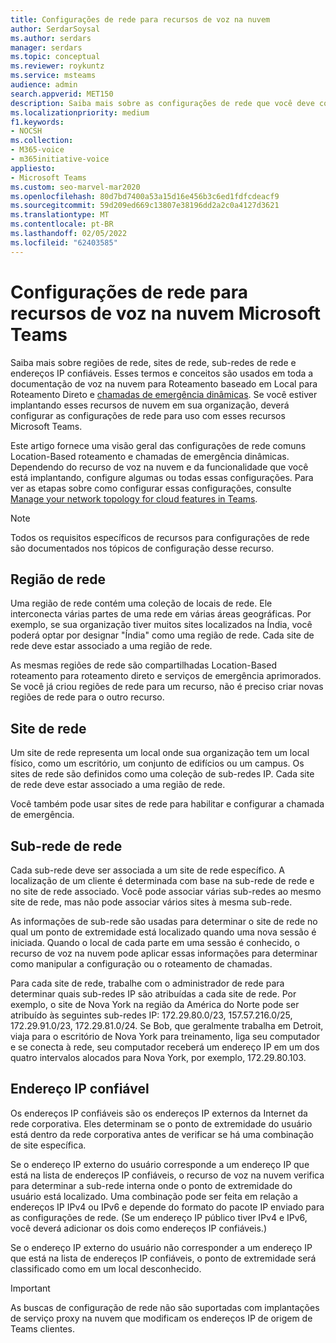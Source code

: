 ```yaml
---
title: Configurações de rede para recursos de voz na nuvem
author: SerdarSoysal
ms.author: serdars
manager: serdars
ms.topic: conceptual
ms.reviewer: roykuntz
ms.service: msteams
audience: admin
search.appverid: MET150
description: Saiba mais sobre as configurações de rede que você deve configurar para roteamento Location-Based roteamento direto e serviços de emergência aprimorados.
ms.localizationpriority: medium
f1.keywords:
- NOCSH
ms.collection:
- M365-voice
- m365initiative-voice
appliesto:
- Microsoft Teams
ms.custom: seo-marvel-mar2020
ms.openlocfilehash: 80d7bd7400a53a15d16e456b3c6ed1fdfcdeacf9
ms.sourcegitcommit: 59d209ed669c13807e38196dd2a2c0a4127d3621
ms.translationtype: MT
ms.contentlocale: pt-BR
ms.lasthandoff: 02/05/2022
ms.locfileid: "62403585"
---
```

# <a name="network-settings-for-cloud-voice-features-in-microsoft-teams"></a>Configurações de rede para recursos de voz na nuvem Microsoft Teams

Saiba mais sobre regiões de rede, sites de rede, sub-redes de rede e endereços IP confiáveis. Esses termos e conceitos são usados em toda a documentação de [](location-based-routing-plan.md) voz na nuvem para Roteamento baseado em Local para Roteamento Direto e [chamadas de emergência dinâmicas](configure-dynamic-emergency-calling.md). Se você estiver implantando esses recursos de nuvem em sua organização, deverá configurar as configurações de rede para uso com esses recursos Microsoft Teams.

Este artigo fornece uma visão geral das configurações de rede comuns Location-Based roteamento e chamadas de emergência dinâmicas. Dependendo do recurso de voz na nuvem e da funcionalidade que você está implantando, configure algumas ou todas essas configurações. Para ver as etapas sobre como configurar essas configurações, consulte [Manage your network topology for cloud features in Teams](manage-your-network-topology.md).

> [!NOTE]
> Todos os requisitos específicos de recursos para configurações de rede são documentados nos tópicos de configuração desse recurso.

## <a name="network-region"></a>Região de rede

Uma região de rede contém uma coleção de locais de rede. Ele interconecta várias partes de uma rede em várias áreas geográficas. Por exemplo, se sua organização tiver muitos sites localizados na Índia, você poderá optar por designar "Índia" como uma região de rede. Cada site de rede deve estar associado a uma região de rede.

As mesmas regiões de rede são compartilhadas Location-Based roteamento para roteamento direto e serviços de emergência aprimorados. Se você já criou regiões de rede para um recurso, não é preciso criar novas regiões de rede para o outro recurso.

## <a name="network-site"></a>Site de rede

Um site de rede representa um local onde sua organização tem um local físico, como um escritório, um conjunto de edifícios ou um campus. Os sites de rede são definidos como uma coleção de sub-redes IP. Cada site de rede deve estar associado a uma região de rede.

Você também pode usar sites de rede para habilitar e configurar a chamada de emergência.

## <a name="network-subnet"></a>Sub-rede de rede

Cada sub-rede deve ser associada a um site de rede específico. A localização de um cliente é determinada com base na sub-rede de rede e no site de rede associado. Você pode associar várias sub-redes ao mesmo site de rede, mas não pode associar vários sites à mesma sub-rede.

As informações de sub-rede são usadas para determinar o site de rede no qual um ponto de extremidade está localizado quando uma nova sessão é iniciada. Quando o local de cada parte em uma sessão é conhecido, o recurso de voz na nuvem pode aplicar essas informações para determinar como manipular a configuração ou o roteamento de chamadas.

Para cada site de rede, trabalhe com o administrador de rede para determinar quais sub-redes IP são atribuídas a cada site de rede. Por exemplo, o site de Nova York na região da América do Norte pode ser atribuído às seguintes sub-redes IP: 172.29.80.0/23, 157.57.216.0/25, 172.29.91.0/23, 172.29.81.0/24. Se Bob, que geralmente trabalha em Detroit, viaja para o escritório de Nova York para treinamento, liga seu computador e se conecta à rede, seu computador receberá um endereço IP em um dos quatro intervalos alocados para Nova York, por exemplo, 172.29.80.103.

## <a name="trusted-ip-address"></a>Endereço IP confiável

Os endereços IP confiáveis são os endereços IP externos da Internet da rede corporativa. Eles determinam se o ponto de extremidade do usuário está dentro da rede corporativa antes de verificar se há uma combinação de site específica.

Se o endereço IP externo do usuário corresponde a um endereço IP que está na lista de endereços IP confiáveis, o recurso de voz na nuvem verifica para determinar a sub-rede interna onde o ponto de extremidade do usuário está localizado. Uma combinação pode ser feita em relação a endereços IP IPv4 ou IPv6 e depende do formato do pacote IP enviado para as configurações de rede. (Se um endereço IP público tiver IPv4 e IPv6, você deverá adicionar os dois como endereços IP confiáveis.)

Se o endereço IP externo do usuário não corresponder a um endereço IP que está na lista de endereços IP confiáveis, o ponto de extremidade será classificado como em um local desconhecido.

> [!Important]
> As buscas de configuração de rede não são suportadas com implantações de serviço proxy na nuvem que modificam os endereços IP de origem de Teams clientes.
